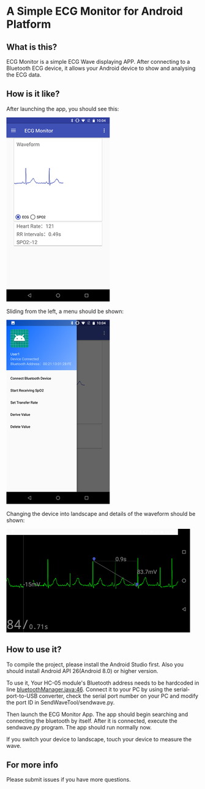 # A Simple ECG Monitor for Android Platform

## What is this?

ECG Monitor is a simple ECG Wave displaying APP. After connecting to a Bluetooth ECG device, 
it allows your Android device to show and analysing the ECG data. 

## How is it like?

After launching the app, you should see this:

![](./figures/fig1.png)

Sliding from the left, a menu should be shown:

![](./figures/fig2.png)

Changing the device into landscape and details of the waveform should be shown:

![](./figures/fig3.png)

## How to use it?

To compile the project, please install the Android Studio first. Also you should install Android API 26(Android 8.0) or higher version.  

To use it, Your HC-05 module's Bluetooth address needs to be hardcoded in line [bluetoothManager.java:46](https://github.com/chickenjohn/ECG_Monitor_on_Android/blob/768390a93384210c72c818f747d2866f219e2795/app/src/main/java/com/experiment/chickenjohn/materialdemo/bluetoothManager.java#L46). Connect it to your PC by using the serial-port-to-USB converter, check the serial port number on your PC and modify the port ID in SendWaveTool/sendwave.py. 

Then launch the ECG Monitor App. The app should begin searching and connecting the bluetooth by itself. After it is connected, execute the sendwave.py program. The app should run normally now. 

If you switch your device to landscape, touch your device to measure the wave.

## For more info

Please submit issues if you have more questions. 
